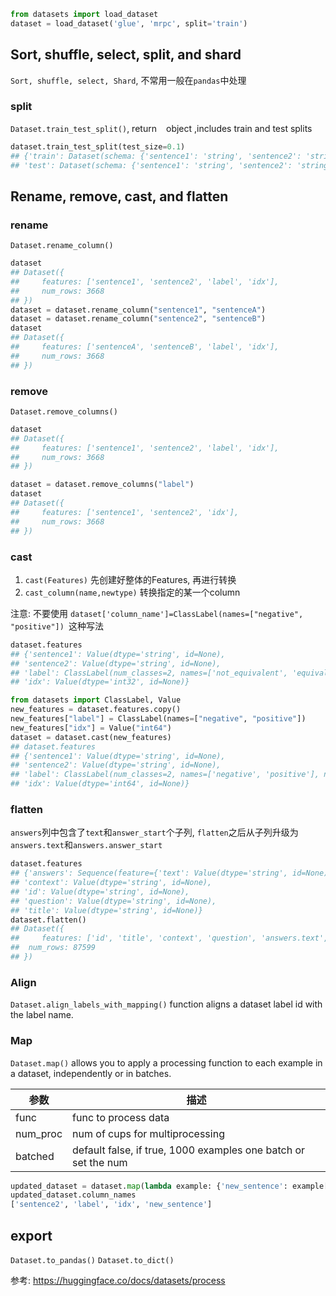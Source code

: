 
```python
from datasets import load_dataset
dataset = load_dataset('glue', 'mrpc', split='train')
```

## Sort, shuffle, select, split, and shard
`Sort, shuffle, select, Shard`, 不常用一般在`pandas`中处理

### split
`Dataset.train_test_split()`, return ` ` object ,includes train and test splits

```python
dataset.train_test_split(test_size=0.1)
## {'train': Dataset(schema: {'sentence1': 'string', 'sentence2': 'string', 'label': 'int64', 'idx': 'int32'}, num_rows: 3301),
## 'test': Dataset(schema: {'sentence1': 'string', 'sentence2': 'string', 'label': 'int64', 'idx': 'int32'}, num_rows: 367)}
```


## Rename, remove, cast, and flatten

### rename

`Dataset.rename_column()`

```python
dataset
## Dataset({
##     features: ['sentence1', 'sentence2', 'label', 'idx'],
##     num_rows: 3668
## })
dataset = dataset.rename_column("sentence1", "sentenceA")
dataset = dataset.rename_column("sentence2", "sentenceB")
dataset
## Dataset({
##     features: ['sentenceA', 'sentenceB', 'label', 'idx'],
##     num_rows: 3668
## })

```

### remove

`Dataset.remove_columns()`

```python
dataset
## Dataset({
##     features: ['sentence1', 'sentence2', 'label', 'idx'],
##     num_rows: 3668
## })

dataset = dataset.remove_columns("label")
dataset
## Dataset({
##     features: ['sentence1', 'sentence2', 'idx'],
##     num_rows: 3668
## })

```

### cast

1. `cast(Features)` 先创建好整体的Features, 再进行转换
2. `cast_column(name,newtype)` 转换指定的某一个column

注意:
不要使用 `dataset['column_name']=ClassLabel(names=["negative", "positive"]) `这种写法

```python
dataset.features
## {'sentence1': Value(dtype='string', id=None),
## 'sentence2': Value(dtype='string', id=None),
## 'label': ClassLabel(num_classes=2, names=['not_equivalent', 'equivalent'], names_file=None, id=None),
## 'idx': Value(dtype='int32', id=None)}

from datasets import ClassLabel, Value
new_features = dataset.features.copy()
new_features["label"] = ClassLabel(names=["negative", "positive"])
new_features["idx"] = Value("int64")
dataset = dataset.cast(new_features)
## dataset.features
## {'sentence1': Value(dtype='string', id=None),
## 'sentence2': Value(dtype='string', id=None),
## 'label': ClassLabel(num_classes=2, names=['negative', 'positive'], names_file=None, id=None),
## 'idx': Value(dtype='int64', id=None)}

```

### flatten
`answers`列中包含了`text`和`answer_start`个子列, `flatten`之后从子列升级为 `answers.text`和`answers.answer_start`

```python
dataset.features
## {'answers': Sequence(feature={'text': Value(dtype='string', id=None), 'answer_start': Value(dtype='int32', id=None)}, length=-1, id=None),
## 'context': Value(dtype='string', id=None),
## 'id': Value(dtype='string', id=None),
## 'question': Value(dtype='string', id=None),
## 'title': Value(dtype='string', id=None)}
dataset.flatten()
## Dataset({
##     features: ['id', 'title', 'context', 'question', 'answers.text', 'answers.answer_start'],
##  num_rows: 87599
## })

```


### Align
`Dataset.align_labels_with_mapping()` function aligns a dataset label id with the label name. 



### Map
`Dataset.map()` allows you to apply a processing function to each example in a dataset, independently or in batches.

参数|描述
--|--
func| func to process data
num_proc| num of cups for multiprocessing
batched|default false, if true, 1000 examples one batch or set the num




```python
updated_dataset = dataset.map(lambda example: {'new_sentence': example['sentence1']}, remove_columns=['sentence1'])
updated_dataset.column_names
['sentence2', 'label', 'idx', 'new_sentence']
```



## export

`Dataset.to_pandas()`
`Dataset.to_dict()`


参考:
https://huggingface.co/docs/datasets/process